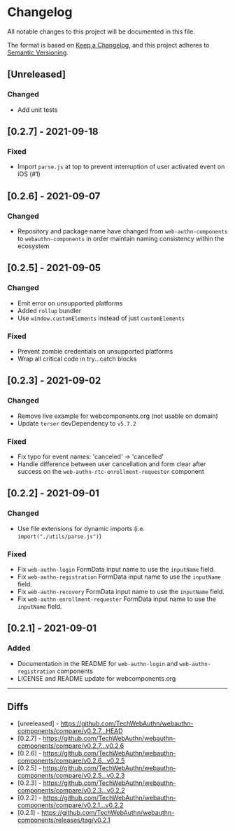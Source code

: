 # Changelog

All notable changes to this project will be documented in this file.

The format is based on [Keep a Changelog](https://keepachangelog.com/en/1.0.0/),
and this project adheres to [Semantic Versioning](https://semver.org/spec/v2.0.0.html).

## [Unreleased]

### Changed

- Add unit tests

## [0.2.7] - 2021-09-18

### Fixed

- Import `parse.js` at top to prevent interruption of user activated event on iOS (#1)

## [0.2.6] - 2021-09-07

### Changed

- Repository and package name have changed from `web-authn-components` to `webauthn-components` in order maintain naming consistency within the ecosystem

## [0.2.5] - 2021-09-05

### Changed

- Emit error on unsupported platforms
- Added `rollup` bundler
- Use `window.customElements` instead of just `customElements`

### Fixed

- Prevent zombie credentials on unsupported platforms
- Wrap all critical code in try...catch blocks

## [0.2.3] - 2021-09-02

### Changed

- Remove live example for webcomponents.org (not usable on domain)
- Update `terser` devDependency to `v5.7.2`

### Fixed

- Fix typo for event names: 'canceled' -> 'cancelled'
- Handle difference between user cancellation and form clear after success on the `web-authn-rtc-enrollment-requester` component

## [0.2.2] - 2021-09-01

### Changed

- Use file extensions for dynamic imports (i.e. `import("./utils/parse.js")`)

### Fixed

- Fix `web-authn-login` FormData input name to use the `inputName` field.
- Fix `web-authn-registration` FormData input name to use the `inputName` field.
- Fix `web-authn-recovery` FormData input name to use the `inputName` field.
- Fix `web-authn-enrollment-requester` FormData input name to use the `inputName` field.

## [0.2.1] - 2021-09-01

### Added

- Documentation in the README for `web-authn-login` and `web-authn-registration` components
- LICENSE and README update for webcomponents.org

---

## Diffs

- [unreleased] - https://github.com/TechWebAuthn/webauthn-components/compare/v0.2.7...HEAD
- [0.2.7] - https://github.com/TechWebAuthn/webauthn-components/compare/v0.2.7...v0.2.6
- [0.2.6] - https://github.com/TechWebAuthn/webauthn-components/compare/v0.2.6...v0.2.5
- [0.2.5] - https://github.com/TechWebAuthn/webauthn-components/compare/v0.2.5...v0.2.3
- [0.2.3] - https://github.com/TechWebAuthn/webauthn-components/compare/v0.2.3...v0.2.2
- [0.2.2] - https://github.com/TechWebAuthn/webauthn-components/compare/v0.2.1...v0.2.2
- [0.2.1] - https://github.com/TechWebAuthn/webauthn-components/releases/tag/v0.2.1
